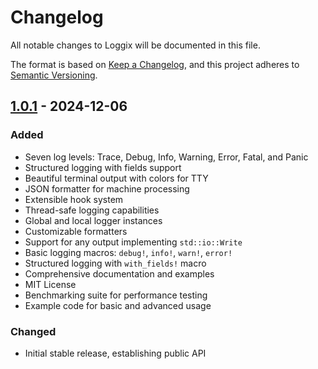 # Changelog

All notable changes to Loggix will be documented in this file.

The format is based on [Keep a Changelog](https://keepachangelog.com/en/1.0.1/),
and this project adheres to [Semantic Versioning](https://semver.org/spec/v2.0.0.html).

## [1.0.1] - 2024-12-06

### Added
- Seven log levels: Trace, Debug, Info, Warning, Error, Fatal, and Panic
- Structured logging with fields support
- Beautiful terminal output with colors for TTY
- JSON formatter for machine processing
- Extensible hook system
- Thread-safe logging capabilities
- Global and local logger instances
- Customizable formatters
- Support for any output implementing `std::io::Write`
- Basic logging macros: `debug!`, `info!`, `warn!`, `error!`
- Structured logging with `with_fields!` macro
- Comprehensive documentation and examples
- MIT License
- Benchmarking suite for performance testing
- Example code for basic and advanced usage

### Changed
- Initial stable release, establishing public API

[1.0.1]: https://github.com/cploutarchou/loggix/releases/tag/v1.0.1
